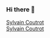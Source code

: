 ### Hi there 👋

<!--
**Sylvain6/Sylvain6** is a ✨ _special_ ✨ repository because its `README.md` (this file) appears on your GitHub profile.

Here are some ideas to get you started:

- 🔭 I’m currently working on ...
- 🌱 I’m currently learning ...
- 👯 I’m looking to collaborate on ...
- 🤔 I’m looking for help with ...
- 💬 Ask me about ...
- 📫 How to reach me: ...
- 😄 Pronouns: ...
- ⚡ Fun fact: ...
-->
<script src="https://platform.linkedin.com/badges/js/profile.js" async defer type="text/javascript"></script>
<div class="badge-base LI-profile-badge" data-locale="fr_FR" data-size="medium" data-theme="dark" data-type="VERTICAL" data-vanity="sylvain-coutrot-165847131" data-version="v1"><a class="badge-base__link LI-simple-link" href="https://fr.linkedin.com/in/sylvain-coutrot-165847131?trk=profile-badge">Sylvain Coutrot</a></div>
              
<div class="badge-base LI-profile-badge" data-locale="fr_FR" data-size="medium" data-theme="light" data-type="HORIZONTAL" data-vanity="sylvain-coutrot-165847131" data-version="v1"><a class="badge-base__link LI-simple-link" href="https://fr.linkedin.com/in/sylvain-coutrot-165847131?trk=profile-badge">Sylvain Coutrot</a></div>
              

